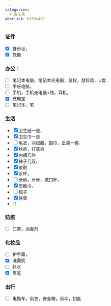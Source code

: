 ```yaml
---
categories:
  - 备忘录
abbrlink: bf69e487
---
```

### 证件
- [x] 身份证，
- [x] 党徽

### 办公：
- [ ] 笔记本电脑，笔记本充电器，鼠标，鼠标垫，U盘 
- [ ] 平板电脑，
- [ ] 手机，手机充电器+线，耳机，
- [x] 充电宝
- [ ] 笔记本，笔

### 生活
- [x] 卫生纸一些，
- [x] 卫生巾一些
- [ ] 毛衣，羽绒服，围巾，正装一套，
- [x] 秋裤，打底裤
- [x] 内裤几件
- [x] 袜子几双，
- [x] 皮鞋
- [x] 水杯，
- [ ] 牙刷，牙膏，漱口杯，
- [x] 洗脸巾，
- [ ] 梳子
- [x] 唇膏
- [ ] 

### 防疫
- [ ] 口罩，消毒剂

### 化妆品
- [ ] 护手霜，
- [x] 洗面奶
- [ ] 补水
- [x] 眉笔

### 出行
- [ ] 电瓶车，雨衣，安全帽，雨伞，钥匙

